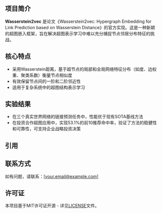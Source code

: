 ## 项目简介
**Wasserstein2vec** 是论文《Wasserstein2vec: Hypergraph Embedding for Link Prediction based on Wasserstein Distance》的官方实现。这是一种新颖的超图嵌入框架，旨在解决超图表示学习中难以充分捕捉节点邻居分布特征的挑战。

## 核心特点
- 采用Wasserstein距离，基于超节点的局部和全局网络特征分布（如度、边权重、聚类系数）衡量节点相似度
- 有效保留节点间的一阶和二阶邻近性
- 适用于复杂系统中的超图结构表示学习

## 实验结果
- 在三个真实世界网络的链接预测任务中，性能优于现有SOTA基线方法
- 在投资合作超图应用中，实现53.1%的前10推荐命中率，验证了方法的稳健性和可靠性，可支持企业战略投资决策

## 引用

## 联系方式
如有问题，请联系：[your.email@example.com]

## 许可证
本项目基于MIT许可证开源 - 详见[LICENSE](LICENSE)文件。
